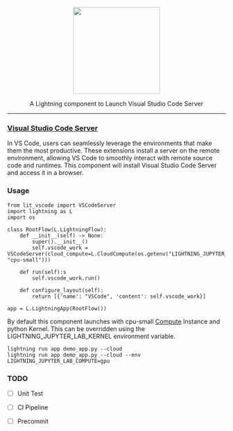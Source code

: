 <div align="center">
<img src="https://res.cloudinary.com/canonical/image/fetch/f_auto,q_auto,fl_sanitize,c_fill,w_1440/https://ubuntu.com/wp-content/uploads/c9f4/visualstudio_code-card.png" width="200px">

A Lightning component to Launch Visual Studio Code Server
______________________________________________________________________
</div>

### [Visual Studio Code Server](https://github.com/coder/code-server)

In VS Code, users can seamlessly leverage the environments that make them the most productive. These extensions install a server on the remote environment, allowing VS Code to smoothly interact with remote source code and runtimes. This component will install Visual Studio Code Server and access it in a browser.

### Usage


```
from lit_vscode import VSCodeServer
import lightning as L
import os

class RootFlow(L.LightningFlow):
    def __init__(self) -> None:
        super().__init__()
        self.vscode_work = VSCodeServer(cloud_compute=L.CloudCompute(os.getenv("LIGHTNING_JUPYTER_LAB_COMPUTE", "cpu-small")))

    def run(self):s
        self.vscode_work.run()
    
    def configure_layout(self):
        return [{'name': "VSCode", 'content': self.vscode_work}]

app = L.LightningApp(RootFlow())
```

By default this component launches with cpu-small [Compute](https://lightning.ai/lightning-docs/core_api/lightning_work/compute.html) Instance and python Kernel. This can be overridden using the LIGHTNING_JUPYTER_LAB_KERNEL environment variable.

```
lightning run app demo_app.py --cloud
lightning run app demo_app.py --cloud --env LIGHTNING_JUPYTER_LAB_COMPUTE=gpu
```

### TODO
- [ ] Unit Test
- [ ] CI Pipeline
- [ ] Precommit

